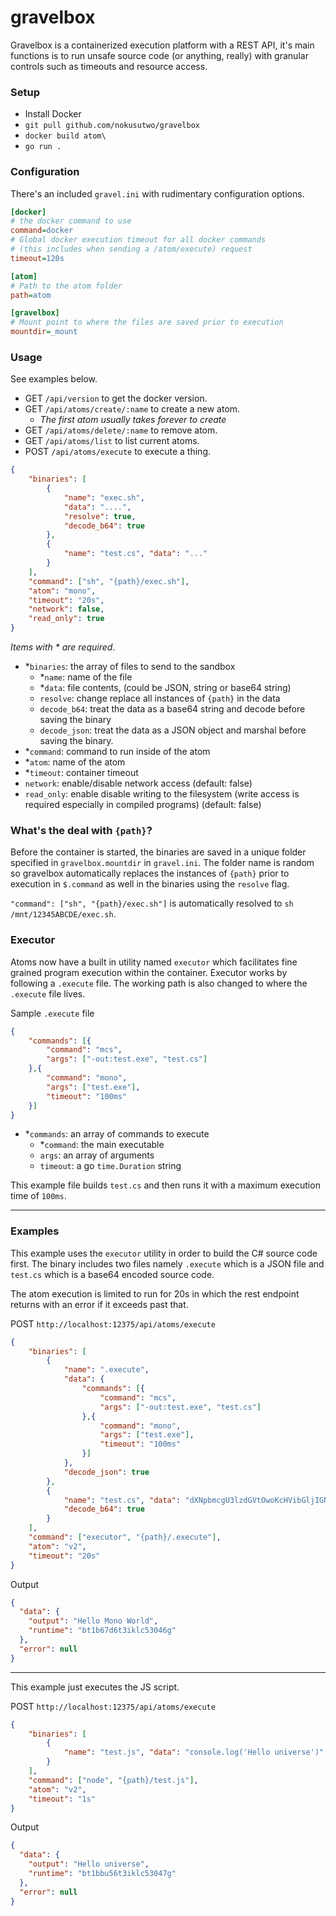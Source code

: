 # gravelbox

Gravelbox is a containerized execution platform with a REST API, it's main functions is 
to run unsafe source code (or anything, really) with granular controls such as timeouts and resource
access.

### Setup
* Install Docker
* `git pull github.com/nokusutwo/gravelbox`
* `docker build atom\`
* `go run .`

### Configuration
There's an included `gravel.ini` with rudimentary configuration options.
```ini
[docker]
# the docker command to use
command=docker
# Global docker execution timeout for all docker commands 
# (this includes when sending a /atom/execute) request
timeout=120s

[atom]
# Path to the atom folder
path=atom

[gravelbox]
# Mount point to where the files are saved prior to execution
mountdir=_mount
```

### Usage
See examples below.
* GET `/api/version` to get the docker version.
* GET `/api/atoms/create/:name` to create a new atom.
    * *The first atom usually takes forever to create*
* GET `/api/atoms/delete/:name` to remove atom.
* GET `/api/atoms/list` to list current atoms.
* POST `/api/atoms/execute` to execute a thing.
```json
{
	"binaries": [
		{
			"name": "exec.sh", 
			"data": "....", 
            "resolve": true,
            "decode_b64": true
		},
		{
			"name": "test.cs", "data": "..."
		}
	],
	"command": ["sh", "{path}/exec.sh"],
	"atom": "mono",
	"timeout": "20s",
    "network": false,
    "read_only": true
}
```
*Items with \* are required*.

* *`binaries`: the array of files to send to the sandbox
    * *`name`: name of the file
    * *`data`: file contents, (could be JSON, string or base64 string)
    * `resolve`: change replace all instances of `{path}` in the data
    * `decode_b64`: treat the data as a base64 string and decode before saving the binary
    * `decode_json`: treat the data as a JSON object and marshal before saving the binary.
* *`command`: command to run inside of the atom
* *`atom`: name of the atom
* *`timeout`: container timeout
* `network`: enable/disable network access (default: false)
* `read_only`: enable disable writing to the filesystem (write access is required especially in compiled programs) (default: false)

### What's the deal with `{path}`?
Before the container is started, the binaries are saved in a unique folder specified in `gravelbox.mountdir` in `gravel.ini`.
The folder name is random so gravelbox automatically replaces the instances of `{path}` prior to execution in `$.command` as well in
the binaries using the `resolve` flag. 

`"command": ["sh", "{path}/exec.sh"]` is automatically resolved to `sh /mnt/12345ABCDE/exec.sh`.




### Executor
Atoms now have a built in utility named `executor` which facilitates fine grained program execution within the container.
Executor works by following a `.execute` file. The working path is also changed to where the `.execute` file lives.

Sample `.execute` file
```json
{
    "commands": [{
        "command": "mcs",
        "args": ["-out:test.exe", "test.cs"]
    },{
        "command": "mono",
        "args": ["test.exe"],
        "timeout": "100ms"
    }]
}
```

* *`commands`: an array of commands to execute
    * *`command`: the main executable
    * `args`: an array of arguments
    * `timeout`: a go `time.Duration` string

This example file builds `test.cs` and then runs it with a maximum execution time of `100ms`.

---

### Examples

This example uses the `executor` utility in order to build the C# source code first.
The binary includes two files namely `.execute` which is a JSON file and `test.cs` which is a base64 encoded source code.

The atom execution is limited to run for 20s in which the rest endpoint returns with an error if it exceeds past that.

POST `http://localhost:12375/api/atoms/execute`
```json
{
	"binaries": [
		{
			"name": ".execute", 
			"data": {
				"commands": [{
					"command": "mcs",
					"args": ["-out:test.exe", "test.cs"]
				},{
					"command": "mono",
					"args": ["test.exe"],
					"timeout": "100ms"
				}]
			},
			"decode_json": true
		},
		{
			"name": "test.cs", "data": "dXNpbmcgU3lzdGVtOwoKcHVibGljIGNsYXNzIEhlbGxvV29ybGQKewogICAgcHVibGljIHN0YXRpYyB2b2lkIE1haW4oc3RyaW5nW10gYXJncykKICAgIHsKICAgICAgICBDb25zb2xlLldyaXRlTGluZSAoIkhlbGxvIE1vbm8gV29ybGQiKTsKICAgIH0KfQ==",
			"decode_b64": true
		}
	],
	"command": ["executor", "{path}/.execute"],
	"atom": "v2",
	"timeout": "20s"
}
```
Output
```json
{
  "data": {
    "output": "Hello Mono World",
    "runtime": "bt1b67d6t3iklc53046g"
  },
  "error": null
}
```

---

This example just executes the JS script.

POST `http://localhost:12375/api/atoms/execute`
```json
{
	"binaries": [
		{
			"name": "test.js", "data": "console.log('Hello universe')"
		}
	],
	"command": ["node", "{path}/test.js"],
	"atom": "v2",
	"timeout": "1s"
}
```
Output
```json
{
  "data": {
    "output": "Hello universe",
    "runtime": "bt1bbu56t3iklc53047g"
  },
  "error": null
}
```

